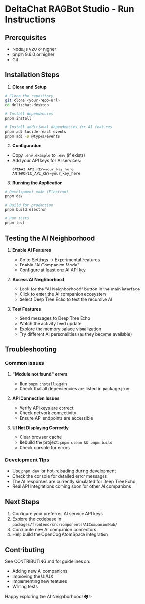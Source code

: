 # DeltaChat RAGBot Studio - Run Instructions

## Prerequisites
- Node.js v20 or higher
- pnpm 9.6.0 or higher
- Git

## Installation Steps

1. **Clone and Setup**
```bash
# Clone the repository
git clone <your-repo-url>
cd deltachat-desktop

# Install dependencies
pnpm install

# Install additional dependencies for AI features
pnpm add lucide-react events
pnpm add -D @types/events
```

2. **Configuration**
- Copy `.env.example` to `.env` (if exists)
- Add your API keys for AI services:
  ```
  OPENAI_API_KEY=your_key_here
  ANTHROPIC_API_KEY=your_key_here
  ```

3. **Running the Application**
```bash
# Development mode (Electron)
pnpm dev

# Build for production
pnpm build:electron

# Run tests
pnpm test
```

## Testing the AI Neighborhood

1. **Enable AI Features**
   - Go to Settings → Experimental Features
   - Enable "AI Companion Mode"
   - Configure at least one AI API key

2. **Access AI Neighborhood**
   - Look for the "AI Neighborhood" button in the main interface
   - Click to enter the AI companion ecosystem
   - Select Deep Tree Echo to test the recursive AI

3. **Test Features**
   - Send messages to Deep Tree Echo
   - Watch the activity feed update
   - Explore the memory palace visualization
   - Try different AI personalities (as they become available)

## Troubleshooting

### Common Issues

1. **"Module not found" errors**
   - Run `pnpm install` again
   - Check that all dependencies are listed in package.json

2. **API Connection Issues**
   - Verify API keys are correct
   - Check network connectivity
   - Ensure API endpoints are accessible

3. **UI Not Displaying Correctly**
   - Clear browser cache
   - Rebuild the project: `pnpm clean && pnpm build`
   - Check console for errors

### Development Tips

- Use `pnpm dev` for hot-reloading during development
- Check the console for detailed error messages
- The AI responses are currently simulated for Deep Tree Echo
- Real API integrations coming soon for other AI companions

## Next Steps

1. Configure your preferred AI service API keys
2. Explore the codebase in `packages/frontend/src/components/AICompanionHub/`
3. Contribute new AI companion connectors
4. Help build the OpenCog AtomSpace integration

## Contributing

See CONTRIBUTING.md for guidelines on:
- Adding new AI companions
- Improving the UI/UX
- Implementing new features
- Writing tests

Happy exploring the AI Neighborhood! 🏘️✨ 